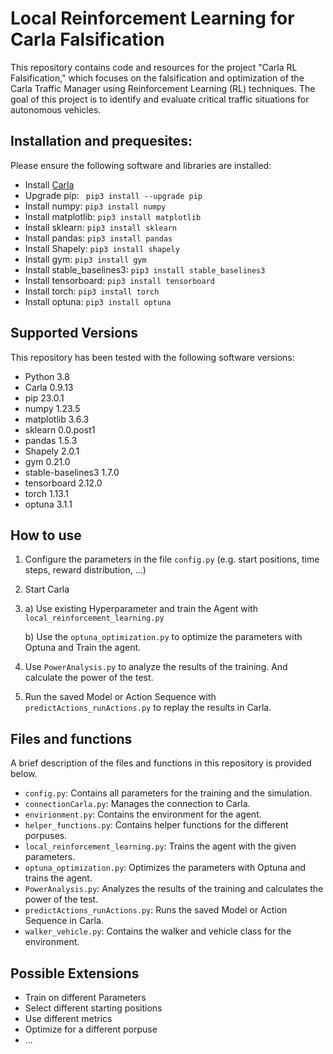 # Local Reinforcement Learning for Carla Falsification 
This repository contains code and resources for the project "Carla RL Falsification," which focuses on the falsification and optimization of the Carla Traffic Manager using Reinforcement Learning (RL) techniques. The goal of this project is to identify and evaluate critical traffic situations for autonomous vehicles.

## Installation and prequesites:
Please ensure the following software and libraries are installed:
- Install [Carla](https://carla.readthedocs.io/en/latest/start_quickstart/)
- Upgrade pip: ` pip3 install --upgrade pip`
- Install numpy: `pip3 install numpy`
- Install matplotlib: `pip3 install matplotlib`
- Install sklearn: `pip3 install sklearn`
- Install pandas: `pip3 install pandas`
- Install Shapely: `pip3 install shapely`
- Install gym: `pip3 install gym`
- Install stable_baselines3: `pip3 install stable_baselines3`
- Install tensorboard: `pip3 install tensorboard`
- Install torch: `pip3 install torch`
- Install optuna: `pip3 install optuna`

## Supported Versions
This repository has been tested with the following software versions:
- Python 3.8
- Carla 0.9.13
- pip 23.0.1
- numpy 1.23.5
- matplotlib 3.6.3
- sklearn 0.0.post1
- pandas 1.5.3
- Shapely 2.0.1
- gym 0.21.0
- stable-baselines3 1.7.0
- tensorboard 2.12.0
- torch 1.13.1
- optuna 3.1.1


## How to use
1. Configure the parameters in the file `config.py` (e.g. start positions, time steps, reward distribution, ...)
2. Start Carla
3. 
   a) Use existing Hyperparameter and train the Agent with `local_reinforcement_learning.py`

   b) Use the `optuna_optimization.py` to optimize the parameters with Optuna and Train the agent. 
4. Use `PowerAnalysis.py` to analyze the results of the training. And calculate the power of the test.
5. Run the saved Model or Action Sequence with `predictActions_runActions.py` to replay the results in Carla.

## Files and functions
A brief description of the files and functions in this repository is provided below.
- `config.py`: Contains all parameters for the training and the simulation.
- `connectionCarla.py`: Manages the connection to Carla.
- `envirionment.py`: Contains the environment for the agent.
- `helper_functions.py`: Contains helper functions for the different porpuses.
- `local_reinforcement_learning.py`: Trains the agent with the given parameters.
- `optuna_optimization.py`: Optimizes the parameters with Optuna and trains the agent.
- `PowerAnalysis.py`: Analyzes the results of the training and calculates the power of the test.
- `predictActions_runActions.py`: Runs the saved Model or Action Sequence in Carla.
- `walker_vehicle.py`: Contains the walker and vehicle class for the environment.
## Possible Extensions
- Train on different Parameters
- Select different starting positions
- Use different metrics
- Optimize for a different porpuse
- ...